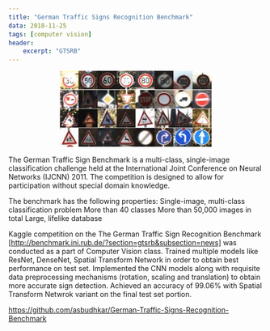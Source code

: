 ```yaml
---
title: "German Traffic Signs Recognition Benchmark"
data: 2018-11-25
tags: [computer vision]
header:
    excerpt: "GTSRB"
---
```

<p class="aligncenter">
    <img src="/images/gtsrb.png" width="300" height="150"/>
</p>

<style>
.aligncenter {
    text-align: center;
}
</style>
The German Traffic Sign Benchmark is a multi-class, single-image classification challenge held at the International Joint Conference on Neural Networks (IJCNN) 2011. The competition is designed to allow for participation without special domain knowledge. 

The benchmark has the following properties:
Single-image, multi-class classification problem
More than 40 classes
More than 50,000 images in total
Large, lifelike database

Kaggle competition on the The German Traffic Sign Recognition Benchmark [http://benchmark.ini.rub.de/?section=gtsrb&subsection=news] was conducted as a part of Computer Vision class. 
Trained multiple models like ResNet, DenseNet, Spatial Transform Network in order to obtain best performance on test set. Implemented the CNN models along with requisite data preprocessing mechanisms (rotation, scaling and translation) to obtain more accurate sign detection.
Achieved an accuracy of 99.06% with Spatial Transform Netwrok variant on the final test set portion. 

<a href> https://github.com/asbudhkar/German-Traffic-Signs-Recognition-Benchmark